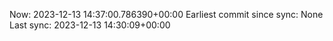 Now: 2023-12-13 14:37:00.786390+00:00 Earliest commit since sync: None Last sync: 2023-12-13 14:30:09+00:00
